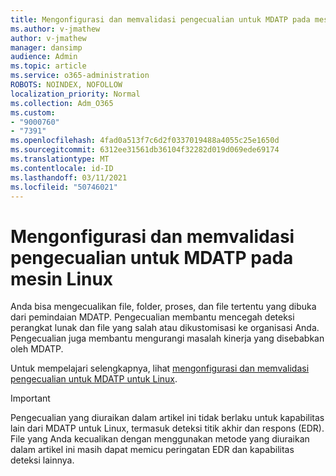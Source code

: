 ```yaml
---
title: Mengonfigurasi dan memvalidasi pengecualian untuk MDATP pada mesin Linux
ms.author: v-jmathew
author: v-jmathew
manager: dansimp
audience: Admin
ms.topic: article
ms.service: o365-administration
ROBOTS: NOINDEX, NOFOLLOW
localization_priority: Normal
ms.collection: Adm_O365
ms.custom:
- "9000760"
- "7391"
ms.openlocfilehash: 4fad0a513f7c6d2f0337019488a4055c25e1650d
ms.sourcegitcommit: 6312ee31561db36104f32282d019d069ede69174
ms.translationtype: MT
ms.contentlocale: id-ID
ms.lasthandoff: 03/11/2021
ms.locfileid: "50746021"
---
```

# <a name="configure-and-validate-exclusions-for-mdatp-on-a-linux-machine"></a>Mengonfigurasi dan memvalidasi pengecualian untuk MDATP pada mesin Linux

Anda bisa mengecualikan file, folder, proses, dan file tertentu yang dibuka dari pemindaian MDATP. Pengecualian membantu mencegah deteksi perangkat lunak dan file yang salah atau dikustomisasi ke organisasi Anda. Pengecualian juga membantu mengurangi masalah kinerja yang disebabkan oleh MDATP.

Untuk mempelajari selengkapnya, lihat [mengonfigurasi dan memvalidasi pengecualian untuk MDATP untuk Linux](https://go.microsoft.com/fwlink/?linkid=2144517).

> [!IMPORTANT]
> Pengecualian yang diuraikan dalam artikel ini tidak berlaku untuk kapabilitas lain dari MDATP untuk Linux, termasuk deteksi titik akhir dan respons (EDR). File yang Anda kecualikan dengan menggunakan metode yang diuraikan dalam artikel ini masih dapat memicu peringatan EDR dan kapabilitas deteksi lainnya.
